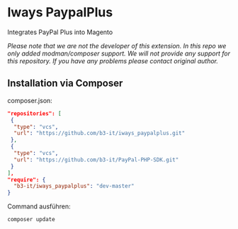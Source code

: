 # Iways PaypalPlus

Integrates PayPal Plus into Magento

*Please note that we are not the developer of this extension. In this repo we only added modman/composer support. We will not provide any support for this repository. If you have any problems please contact original author.*

## Installation via Composer

composer.json:

```json
"repositories": [
 {
  "type": "vcs",
  "url": "https://github.com/b3-it/iways_paypalplus.git"
 },
 {
  "type": "vcs",
  "url": "https://github.com/b3-it/PayPal-PHP-SDK.git"
 }
],
"require": {
  "b3-it/iways_paypalplus": "dev-master"
}
```

Command ausführen:

```
composer update
```

